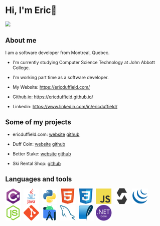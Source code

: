 # Hi, I'm Eric👋

<img src="https://i.imgur.com/7jyc2jm.png" max-width="960"></img>

## About me

I am a software developer from Montreal, Quebec.
- I'm currently studying Computer Science Technology at John Abbott College.
- I'm working part time as a software developer.

- My Website: https://ericduffield.com/
- Github.io: https://ericduffield.github.io/
- Linkedin: https://www.linkedin.com/in/ericduffield/

## Some of my projects

- ericduffield.com: [website](https://ericduffield.com/) [github](https://github.com/ericduffield/ericduffield.com)
- Duff Coin: [website](https://duffcoincrypto.com/) [github](https://github.com/ericduffield/DuffCoin)

- Better Stake: [website](https://betterstake.netlify.app/) [github](https://github.com/ericduffield/BetterStake)
- Ski Rental Shop: [github](https://github.com/ericduffield/Ski-Rental-Website)

## Languages and tools
<div>
  <img src="https://github.com/devicons/devicon/blob/master/icons/csharp/csharp-original.svg" title="React" alt="C#" width="50" height="50"/>&nbsp;
  <img src="https://github.com/devicons/devicon/blob/master/icons/java/java-original-wordmark.svg" title="Java" alt="Java" width="50" height="50"/>&nbsp;
  <img src="https://github.com/devicons/devicon/blob/master/icons/python/python-original.svg" title="React" alt="C#" width="50" height="50"/>&nbsp;
  <img src="https://github.com/devicons/devicon/blob/master/icons/html5/html5-original.svg" title="React" alt="C#" width="50" height="50"/>&nbsp;
  <img src="https://github.com/devicons/devicon/blob/master/icons/css3/css3-original.svg" title="React" alt="C#" width="50" height="50"/>&nbsp;
  <img src="https://github.com/devicons/devicon/blob/master/icons/javascript/javascript-original.svg" title="React" alt="C#" width="50" height="50"/>&nbsp;
  <img src="https://github.com/devicons/devicon/blob/master/icons/solidity/solidity-plain.svg" title="React" alt="C#" width="50" height="50"/>&nbsp;
  <img src="https://github.com/devicons/devicon/blob/master/icons/jquery/jquery-original.svg" title="React" alt="C#" width="50" height="50"/>&nbsp;
  <img src="https://github.com/devicons/devicon/blob/master/icons/nodejs/nodejs-original.svg" title="React" alt="C#" width="50" height="50"/>&nbsp;
  <img src="https://github.com/devicons/devicon/blob/master/icons/git/git-original.svg" title="React" alt="C#" width="50" height="50"/>&nbsp;
  <img src="https://github.com/devicons/devicon/blob/master/icons/androidstudio/androidstudio-original.svg" title="React" alt="C#" width="50" height="50"/>&nbsp;
  <img src="https://github.com/devicons/devicon/blob/master/icons/mysql/mysql-original.svg" title="React" alt="C#" width="50" height="50"/>&nbsp;
  <img src="https://github.com/devicons/devicon/blob/master/icons/sqlite/sqlite-original.svg" title="React" alt="C#" width="50" height="50"/>&nbsp;
  <img src="https://github.com/devicons/devicon/blob/master/icons/dotnetcore/dotnetcore-original.svg" title="React" alt="C#" width="50" height="50"/>&nbsp;
</div>
